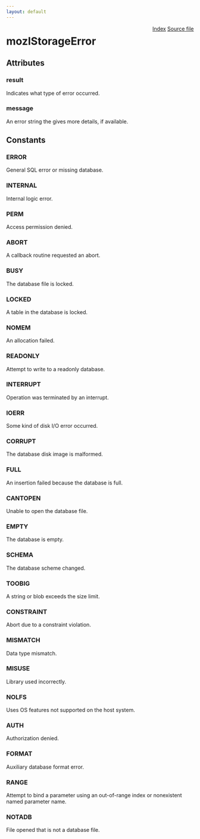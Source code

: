 ```yaml
---
layout: default
---
```

<div class='links' style='float:right'><a href="../index.html">Index</a>
<a href="http://dxr.mozilla.org/mozilla-central/source/storage/public/mozIStorageError.idl">Source file</a>
</div>

# mozIStorageError #

## Attributes ##

### result ###
  
Indicates what type of error occurred.  
  

### message ###
  
An error string the gives more details, if available.  
  

## Constants ##

### ERROR ###
  
General SQL error or missing database.  
  

### INTERNAL ###
  
Internal logic error.  
  

### PERM ###
  
Access permission denied.  
  

### ABORT ###
  
A callback routine requested an abort.  
  

### BUSY ###
  
The database file is locked.  
  

### LOCKED ###
  
A table in the database is locked.  
  

### NOMEM ###
  
An allocation failed.  
  

### READONLY ###
  
Attempt to write to a readonly database.  
  

### INTERRUPT ###
  
Operation was terminated by an interrupt.  
  

### IOERR ###
  
Some kind of disk I/O error occurred.  
  

### CORRUPT ###
  
The database disk image is malformed.  
  

### FULL ###
  
An insertion failed because the database is full.  
  

### CANTOPEN ###
  
Unable to open the database file.  
  

### EMPTY ###
  
The database is empty.  
  

### SCHEMA ###
  
The database scheme changed.  
  

### TOOBIG ###
  
A string or blob exceeds the size limit.  
  

### CONSTRAINT ###
  
Abort due to a constraint violation.  
  

### MISMATCH ###
  
Data type mismatch.  
  

### MISUSE ###
  
Library used incorrectly.  
  

### NOLFS ###
  
Uses OS features not supported on the host system.  
  

### AUTH ###
  
Authorization denied.  
  

### FORMAT ###
  
Auxiliary database format error.  
  

### RANGE ###
  
Attempt to bind a parameter using an out-of-range index or nonexistent  
named parameter name.  
  

### NOTADB ###
  
File opened that is not a database file.  
  

